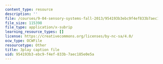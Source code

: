 ```yaml
---
content_type: resource
description: ''
file: /courses/9-04-sensory-systems-fall-2013/954193b3ebc9f4ef833b7aec185e0e5a_t4IA4GsLMEk.srt
file_size: 115398
file_type: application/x-subrip
learning_resource_types: []
license: https://creativecommons.org/licenses/by-nc-sa/4.0/
ocw_type: OCWFile
resourcetype: Other
title: 3play caption file
uid: 954193b3-ebc9-f4ef-833b-7aec185e0e5a
---
```

